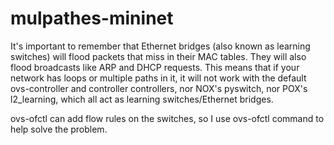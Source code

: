 # mulpathes-mininet

It's important to remember that Ethernet bridges (also known as learning switches) will flood packets that miss in their MAC tables. They will also flood broadcasts like ARP and DHCP requests. This means that if your network has loops or multiple paths in it, it will not work with the default ovs-controller and controller controllers, nor NOX's pyswitch, nor POX's l2_learning, which all act as learning switches/Ethernet bridges.

ovs-ofctl can add flow rules on the switches, so I use ovs-ofctl command to help solve the problem.
